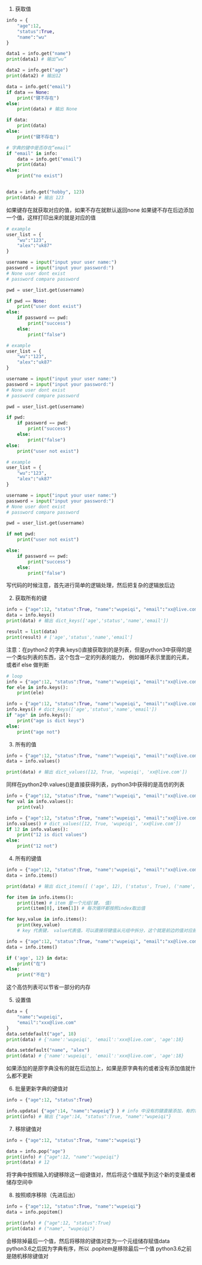 1. 获取值
```python
info = {
	"age":12,
	"status":True,
	"name":"wu"
}

data1 = info.get("name")
print(data1) # 输出“wu”

data2 = info.get("age")
print(data2) # 输出12

data = info.get("email")
if data == None:
	print("键不存在")
else:
	print(data) # 输出 None

if data:
	print(data)
else:
	print("键不存在")

# 字典的键中是否存在“email”
if "email" in info:
	data = info.get("email")
	print(data)
else:
	print("no exist")


data = info.get("hobby", 123)
print(data) # 输出 123
```
如果键存在就获取对应的值，如果不存在就默认返回none
如果键不存在后边添加一个值，这样打印出来的就是对应的值

```python
# example
user_list = {
	"wu":"123",
	"alex":"uk87"
}

username = input("input your user name:")
password = input("input your password:")
# None user dont exist
# password compare password

pwd = user_list.get(username)

if pwd == None:
	print("user dont exist")
else:
	if password == pwd:
		print("success")
	else:
		print("false")
```
```python
# example
user_list = {
	"wu":"123",
	"alex":"uk87"
}

username = input("input your user name:")
password = input("input your password:")
# None user dont exist
# password compare password

pwd = user_list.get(username)

if pwd:
	if password == pwd:
		print("success")
	else:
		print("false")
else:
	print("user not exist")
```
```python
# example
user_list = {
	"wu":"123",
	"alex":"uk87"
}

username = input("input your user name:")
password = input("input your password:")
# None user dont exist
# password compare password

pwd = user_list.get(username)

if not pwd:
	print("user not exist")

else:
	if password == pwd:
		print("success")
	else:
		print("false")
```

写代码的时候注意，首先进行简单的逻辑处理，然后把复杂的逻辑放后边

2. 获取所有的键
```python
info = {"age":12, "status":True, "name":"wupeiqi", "email":"xx@live.com"}
data = info.keys()
print(data) # 输出 dict_keys(['age','status','name','email'])

result = list(data)
print(result) # ['age','status','name','email']
```
注意：在python2 的字典.keys()直接获取到的是列表，但是python3中获得的是一个类似列表的东西，这个包含一定的列表的能力， 例如循环表示里面的元素，或者if else 做判断
```python
# loop
info = {"age":12, "status":True, "name":"wupeiqi", "email":"xx@live.com"}
for ele in info.keys():
	print(ele)
```
```python
info = {"age":12, "status":True, "name":"wupeiqi", "email":"xx@live.com"}
info.keys() # dict_keys(['age','status','name','email'])
if "age" in info.keys():
	print("age is dict keys")
else:
	print("age not")
```

3. 所有的值
```python
info = {"age":12, "status":True, "name":"wupeiqi", "email":"xx@live.com"}
data = info.values()

print(data) # 输出 dict_values([12, True, 'wupeiqi', 'xx@live.com'])
```
同样在python2中.values()是直接获得列表，python3中获得的是高仿的列表
```python
info = {"age":12, "status":True, "name":"wupeiqi", "email":"xx@live.com"}
for val in info.values():
	print(val)
```
```python
info = {"age":12, "status":True, "name":"wupeiqi", "email":"xx@live.com"}
info.values() # dict_values([12, True, 'wupeiqi', 'xx@live.com'])
if 12 in info.values():
	print("12 is dict values")
else:
	print("12 not")
```

4. 所有的键值
```python
info = {"age":12, "status":True, "name":"wupeiqi", "email":"xx@live.com"}
data = info.items()

print(data) # 输出 dict_items([ ('age', 12), ('status', True), ('name', 'wupeiqi'), ('email', 'xx@live.com') ])
```
```python
for item in info.items():
	print(item) # item 是一个元组(键， 值)
	print(item[0], item[1]) # 每次循环都按照index取出值
```
```python
for key,value in info.items():
	print(key,value) 
	# key 代表键， value代表值，可以直接将键值从元组中拆分，这个就是前边的值对应前边一个变量，后边值对应后边一个变量
```
```python
info = {"age":12, "status":True, "name":"wupeiqi", "email":"xx@live.com"}
data = info.items()

if ('age', 12) in data:
	print("在")
else:
	print("不在")
```
这个高仿列表可以节省一部分的内存

5. 设置值
```python
data = {
	"name":"wupeiqi",
	"email":"xxx@live.com"
}
data.setdefault("age", 18)
print(data) # {'name':'wupeiqi', 'email':'xxx@live.com', 'age':18}

data.setdefault("name", "alex")
print(data) # {'name':'wupeiqi', 'email':'xxx@live.com', 'age':18}
```
如果添加的是原字典没有的就在后边加上，如果是原字典有的或者没有添加值就什么都不更新

6. 批量更新字典的键值对
```python
info = {"age":12, "status":True}

info.updata( {"age":14, "name":"wupeiq"} ) # info 中没有的键直接添加，有的键直接更新值
print(info) # 输出 {"age":14, "status":True, "name":"wupeiqi"}
```

7. 移除键值对
```python
info = {"age":12, "status":True, "name":"wupeiqi"}

data = info.pop("age")
print(info) # {"age":12, "name":"wupeiqi"}
print(data) # 12
```
将字典中按照输入的键移除这一组键值对，然后将这个值赋予到这个新的变量或者储存空间中

8. 按照顺序移除（先进后出）
```python
info = {"age":12, "status":True, "name":"wupeiqi"}
data = info.popitem()

print(info) # {"age":12, "status":True}
print(data) # ("name", "wupeiqi")
```
会移除掉最后一个值，然后将移除的键值对变为一个元组储存赋值data
python3.6之后因为字典有序，所以 .popitem是移除最后一个值
python3.6之前是随机移除键值对

